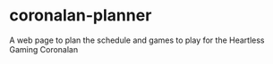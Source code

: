 # coronalan-planner
A web page to plan the schedule and games to play for the Heartless Gaming Coronalan

